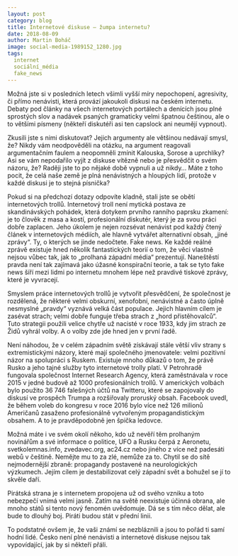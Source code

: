 ```yaml
---
layout: post
category: blog
title: Internetové diskuse – žumpa internetu?
date: 2018-08-09
author: Martin Boháč
image: social-media-1989152_1280.jpg
tags:
  internet
  sociální_média
  fake_news
---
```

Možná jste si v posledních letech všimli vyšší míry nepochopení, agresivity, či přímo nenávisti, která provází jakoukoli diskusi na českém internetu. Debaty pod články na všech internetových portálech a denících jsou plné sprostých slov a nadávek psaných gramaticky velmi špatnou češtinou, ale o to většími písmeny (někteří diskutéři asi ten capslock ani neumějí vypnout).

Zkusili jste s nimi diskutovat? Jejich argumenty ale většinou nedávají smysl, že? Nikdy vám neodpověděli na otázku, na argument reagovali argumentačním faulem a neopomněli zmínit Kalouska, Sorose a uprchlíky? Asi se vám nepodařilo vyjít z diskuse vítězně nebo je přesvědčit o svém názoru, že? Raději jste to po nějaké době vypnuli a už nikdy… Máte z toho pocit, že celá naše země je plná nenávistných a hloupých lidí, protože v každé diskusi je to stejná písnička?

Pokud si na předchozí dotazy odpovíte kladně, stali jste se obětí internetových trollů. Internetový troll není mytická postava ze skandinávských pohádek, která dotykem prvního ranního paprsku zkamení: je to člověk z masa a kostí, profesionální diskutér, který je za svou práci dobře zaplacen. Jeho úkolem je nejen rozsévat nenávist pod každý čtený článek v internetových médiích, ale hlavně vytvářet alternativní obsah, „jiné zprávy“. Ty, o kterých se jinde nedočtete. Fake news. Ke každé reálné zprávě existuje hned několik fantastických teorií o tom, že věci vlastně nejsou vůbec tak, jak to „prolhaná západní média“ prezentují. Naneštěstí pravda není tak zajímavá jako úžasné konspirační teorie, a tak se tyto fake news šíří mezi lidmi po internetu mnohem lépe než pravdivé tiskové zprávy, které je vyvracejí.

Smyslem práce internetových trollů je vytvořit přesvědčení, že společnost je rozdělená, že některé velmi obskurní, xenofobní, nenávistné a často úplně nesmyslné „pravdy“ vyznává velká část populace. Jejich hlavním cílem je zasévat strach; velmi dobře funguje třeba strach z „hord přistěhovalců“. Tuto strategii použili velice chytře už nacisté v roce 1933, kdy jim strach ze Židů vyhrál volby. A o volby zde jde hned jen v první řadě.

Není náhodou, že v celém západním světě získávají stále větší vliv strany s extremistickými názory, které mají společného jmenovatele: velmi pozitivní názor na spolupráci s Ruskem. Existuje mnoho důkazů o tom, že právě Rusko a jeho tajné služby tyto internetové trolly platí. V Petrohradě fungovala společnost Internet Research Agency, která zaměstnávala v roce 2015 v jedné budově až 1000 profesionálních trollů. V amerických volbách bylo použito 36 746 falešných účtů na Twitteru, které se zapojovaly do diskusí ve prospěch Trumpa a rozšiřovaly proruský obsah. Facebook uvedl, že během voleb do kongresu v roce 2016 bylo více než 126 milionů Američanů zasaženo profesionálně vytvořeným propagandistickým obsahem. A to je pravděpodobně jen špička ledovce. 

Možná máte i ve svém okolí někoho, kdo už nevěří těm prolhaným novinářům a své informace o politice, UFO a Rusku čerpá z Aeronetu, svetkolemnas.info, zvedavec.org, ac24.cz nebo jiného z více než padesáti webů v češtině. Nemějte mu to za zlé, nemůže za to. Chytil se do sítě nejmodernější zbraně: propagandy postavené na neurologických výzkumech. Jejím cílem je destabilizovat celý západní svět a bohužel se jí to skvěle daří.

Pirátská strana je s internetem propojena už od svého vzniku a toto nebezpečí vnímá velmi jasně. Zatím na světě neexistuje účinná obrana, ale mnoho států si tento nový fenomén uvědomuje. Dá se s tím něco dělat, ale bude to dlouhý boj. Piráti budou stát v přední linii.

To podstatné ovšem je, že vaši známí se nezbláznili a jsou to pořád ti samí hodní lidé. Česko není plné nenávisti a internetové diskuse nejsou tak vypovídající, jak by si někteří přáli.
